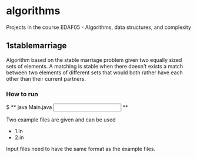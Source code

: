# algorithms
Projects in the course EDAF05 - Algorithms, data structures, and complexity

## 1stablemarriage

Algorithm based on the stable marriage problem given two equally sized sets of elements. A matching is stable when there doesn't exists a match between two elements of different sets that would both rather have each other than their current partners.

 ### How to run
 $ ** java Main.java <input file> **
 
Two example files are given and can be used
 - 1.in
 - 2.in
 
Input files need to have the same format as the example files.
